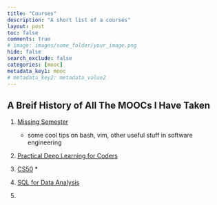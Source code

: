 ```yaml
---
title: "Courses"
description: "A short list of a courses"
layout: post
toc: false
comments: true
# image: images/some_folder/your_image.png
hide: false
search_exclude: false
categories: [mooc]
metadata_key1: mooc
# metadata_key2: metadata_value2
---
```


## A Breif History of All The MOOCs I Have Taken

1. [Missing Semester](https://missing.csail.mit.edu/)
	* some cool tips on  bash, vim, other useful stuff in software engineering

2. [Practical Deep Learning for Coders](https://course.fast.ai/)
3. [CS50](https://cs50.harvard.edu/x/2022/)
	* 
4. [SQL for Data Analysis](https://www.udacity.com/course/sql-for-data-analysis--ud198)
5. 